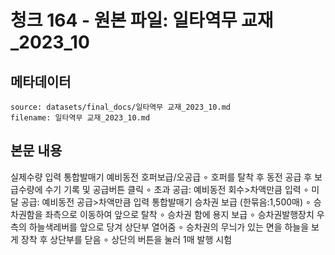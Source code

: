 # 청크 164 - 원본 파일: 일타역무 교재_2023_10

## 메타데이터

```
source: datasets/final_docs/일타역무 교재_2023_10.md
filename: 일타역무 교재_2023_10.md
```

## 본문 내용

실제수량 입력 통합발매기  예비동전  호퍼보급/오공급 ∘ 호퍼를 탈착 후 동전 공급 후 보급수량에 수기 기록 및 공급버튼 클릭  ∘ 초과 공급: 예비동전 회수>차액만큼 입력  ∘ 미달 공급: 예비동전 공급>차액만큼 입력 통합발매기  승차권 보급  (한묶음:1,500매) ∘ 승차권함을 좌측으로 이동하여 앞으로 탈착  ∘ 승차권 함에 용지 보급  ∘ 승차권발행장치 우측의 하늘색레버를 앞으로 당겨 상단부 열어줌  ∘ 승차권의 무늬가 있는 면을 하늘을 보게 장착 후 상단부를 닫음  ∘ 상단의 버튼을 눌러 1매 발행 시험